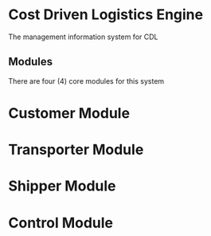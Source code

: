 # Cost Driven Logistics Engine

The management information system for CDL

## Modules

There are four (4) core modules for this system

# Customer Module

# Transporter Module

# Shipper Module

# Control Module
